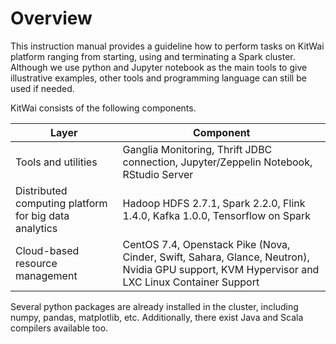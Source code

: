 # Overview

This instruction manual provides a guideline how to perform tasks on KitWai platform ranging from starting, using and terminating a Spark cluster. Although we use python and Jupyter notebook as the main tools to give illustrative examples, other tools and programming language can still be used if needed.

KitWai consists of the following components.


| Layer | Component |
|----|----|
| Tools and utilities | Ganglia Monitoring, Thrift JDBC connection, Jupyter/Zeppelin Notebook, RStudio Server |
| Distributed computing platform for big data analytics | Hadoop HDFS 2.7.1, Spark 2.2.0, Flink 1.4.0, Kafka 1.0.0, Tensorflow on Spark|
| Cloud-based resource management  | CentOS 7.4, Openstack Pike (Nova, Cinder, Swift, Sahara, Glance, Neutron), Nvidia GPU support, KVM Hypervisor and LXC Linux Container Support |

Several python packages are already installed in the cluster, including numpy, pandas, matplotlib, etc. Additionally, there exist Java and Scala compilers available too.
